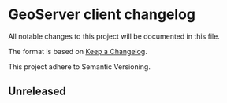 # GeoServer client changelog

All notable changes to this project will be documented in this file.

The format is based on [Keep a Changelog](http://keepachangelog.com/en/0.3.0/).

This project adhere to Semantic Versioning.

## Unreleased


